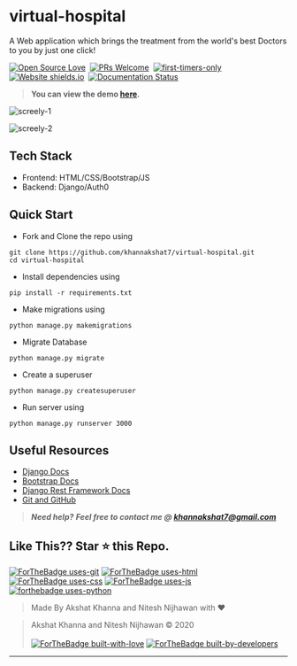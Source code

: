 # virtual-hospital
A Web application which brings the treatment from the world's best Doctors to you by just one click!

[![Open Source Love](https://badges.frapsoft.com/os/v1/open-source.svg?v=102)](https://virtual-hospital.azurewebsites.net/)&nbsp;
[![PRs Welcome](https://img.shields.io/badge/PRs-welcome-brightgreen.svg?style=flat-square)](https://github.com/khannakshat7/virtual-hospital)&nbsp;
[![first-timers-only](https://img.shields.io/badge/first--timers--only-friendly-blue.svg?style=flat-square)](https://github.com/khannakshat7/virtual-hospital)&nbsp;
[![Website shields.io](https://img.shields.io/website-up-down-green-red/http/shields.io.svg)](https://virtual-hospital.azurewebsites.net/)&nbsp;
[![Documentation Status](https://readthedocs.org/projects/ansicolortags/badge/?version=latest)](https://github.com/khannakshat7/virtual-hospital/blob/master/README.md)&nbsp;

> **You can view the demo [here](https://virtual-hospital.azurewebsites.net/).**

![screely-1](https://storage.googleapis.com/devfolio/hackathons/8b56e69b9abf4e1bb60c27a1372c580b/projects/482684be081e4c6586615d8fa2f03951/piccp3o1a0sa.png)

![screely-2](https://storage.googleapis.com/devfolio/hackathons/8b56e69b9abf4e1bb60c27a1372c580b/projects/482684be081e4c6586615d8fa2f03951/piciwdh9v0si.png)

## Tech Stack
- Frontend: HTML/CSS/Bootstrap/JS
- Backend: Django/Auth0


## Quick Start

- Fork and Clone the repo using
```
git clone https://github.com/khannakshat7/virtual-hospital.git
cd virtual-hospital
```
- Install dependencies using
```
pip install -r requirements.txt
```
- Make migrations using
```
python manage.py makemigrations
```
- Migrate Database
```
python manage.py migrate
```
- Create a superuser
```
python manage.py createsuperuser
```
- Run server using
```
python manage.py runserver 3000
```

## Useful Resources

- [Django Docs](https://docs.djangoproject.com/en/3.0/)
- [Bootstrap Docs](https://getbootstrap.com/docs/4.5/getting-started/introduction/)
- [Django Rest Framework Docs](https://www.django-rest-framework.org/)
- [Git and GitHub](https://www.digitalocean.com/community/tutorials/how-to-use-git-a-reference-guide)

> **_Need help?_** 
> **_Feel free to contact me @ [khannakshat7@gmail.com](mailto:khannakshat7@gmail.com?Subject=Virtual-Hospital)_**

## Like This?? Star ⭐ this Repo.

[![ForTheBadge uses-git](http://ForTheBadge.com/images/badges/uses-git.svg)](https://github.com/khannakshat7/virtual-hospital)
[![ForTheBadge uses-html](http://ForTheBadge.com/images/badges/uses-html.svg)](https://github.com/khannakshat7/virtual-hospital)
[![ForTheBadge uses-css](http://ForTheBadge.com/images/badges/uses-css.svg)](https://github.com/khannakshat7/virtual-hospital)
[![ForTheBadge uses-js](http://ForTheBadge.com/images/badges/uses-js.svg)](https://github.com/khannakshat7/virtual-hospital)
[![forthebadge uses-python](https://forthebadge.com/images/badges/made-with-python.svg)](https://github.com/khannakshat7/virtual-hospital)

> Made By Akshat Khanna and Nitesh Nijhawan with ❤️

> Akshat Khanna and Nitesh Nijhawan &copy; 2020
<br><br>
[![ForTheBadge built-with-love](http://ForTheBadge.com/images/badges/built-with-love.svg)](https://github.com/khannakshat7/virtual-hospital)
[![ForTheBadge built-by-developers](http://ForTheBadge.com/images/badges/built-by-developers.svg)](https://github.com/khannakshat7/virtual-hospital)

***
